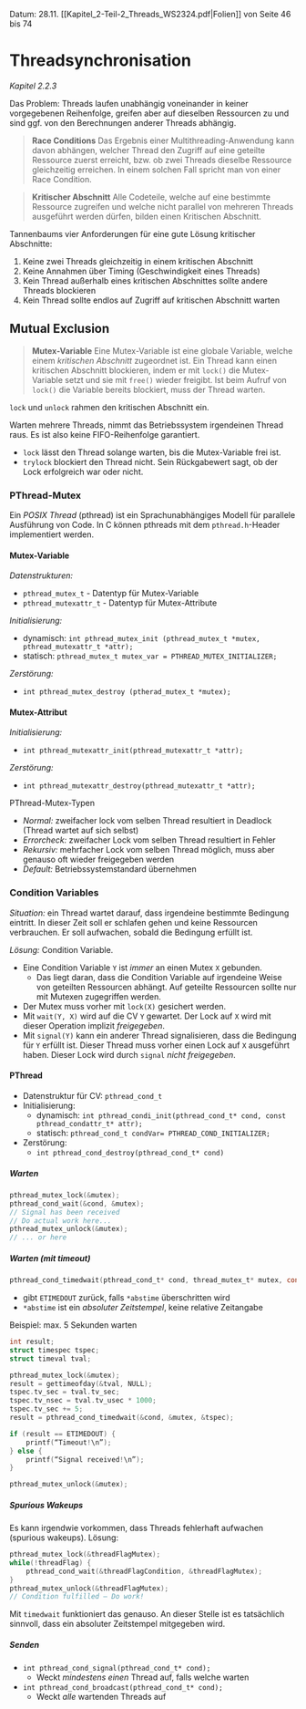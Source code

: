 Datum: 28.11.
[[Kapitel_2-Teil-2_Threads_WS2324.pdf|Folien]] von Seite 46 bis 74

# Threadsynchronisation
*Kapitel 2.2.3*

Das Problem: Threads laufen unabhängig voneinander in keiner vorgegebenen Reihenfolge, greifen aber auf dieselben Ressourcen zu und sind ggf. von den Berechnungen anderer Threads abhängig.

> **Race Conditions**
> Das Ergebnis einer Multithreading-Anwendung kann davon abhängen, welcher Thread den Zugriff auf eine geteilte Ressource zuerst erreicht, bzw. ob zwei Threads dieselbe Ressource gleichzeitig erreichen. 
> In einem solchen Fall spricht man von einer Race Condition.

> **Kritischer Abschnitt**
> Alle Codeteile, welche auf eine bestimmte Ressource zugreifen und welche nicht parallel von mehreren Threads ausgeführt werden dürfen, bilden einen Kritischen Abschnitt.

Tannenbaums vier Anforderungen für eine gute Lösung kritischer Abschnitte:
1. Keine zwei Threads gleichzeitig in einem kritischen Abschnitt
2. Keine Annahmen über Timing (Geschwindigkeit eines Threads)
3. Kein Thread außerhalb eines kritischen Abschnittes sollte andere Threads blockieren
4. Kein Thread sollte endlos auf Zugriff auf kritischen Abschnitt warten

## Mutual Exclusion

> **Mutex-Variable**
> Eine Mutex-Variable ist eine globale Variable, welche einem *kritischen Abschnitt* zugeordnet ist.
> Ein Thread kann einen kritischen Abschnitt blockieren, indem er mit `lock()` die Mutex-Variable setzt und sie mit `free()` wieder freigibt. 
> Ist beim Aufruf von `lock()` die Variable bereits blockiert, muss der Thread warten.

`lock` und `unlock` rahmen den kritischen Abschnitt ein.

Warten mehrere Threads, nimmt das Betriebssystem irgendeinen Thread raus. Es ist also keine FIFO-Reihenfolge garantiert.

- `lock` lässt den Thread solange warten, bis die Mutex-Variable frei ist.
- `trylock` blockiert den Thread nicht. Sein Rückgabewert sagt, ob der Lock erfolgreich war oder nicht.

### PThread-Mutex

Ein *POSIX Thread* (pthread) ist ein Sprachunabhängiges Modell für parallele Ausführung von Code.
In C können pthreads mit dem `pthread.h`-Header implementiert werden.

#### Mutex-Variable

*Datenstrukturen:*
- `pthread_mutex_t` - Datentyp für Mutex-Variable
- `pthread_mutexattr_t` - Datentyp für Mutex-Attribute

*Initialisierung:*
- dynamisch: `int pthread_mutex_init (pthread_mutex_t *mutex, pthread_mutexattr_t *attr);`
- statisch: `pthread_mutex_t mutex_var = PTHREAD_MUTEX_INITIALIZER;`

*Zerstörung:*
- `int pthread_mutex_destroy (ptherad_mutex_t *mutex);`

#### Mutex-Attribut

*Initialisierung:*
- `int pthread_mutexattr_init(pthread_mutexattr_t *attr);`

*Zerstörung:*
- `int pthread_mutexattr_destroy(pthread_mutexattr_t *attr);`

PThread-Mutex-Typen
- *Normal:* zweifacher lock vom selben Thread resultiert in Deadlock (Thread wartet auf sich selbst)
- *Errorcheck:* zweifacher Lock vom selben Thread resultiert in Fehler
- *Rekursiv:* mehrfacher Lock vom selben Thread möglich, muss aber genauso oft wieder freigegeben werden
- *Default:* Betriebssystemstandard übernehmen

### Condition Variables

*Situation:* ein Thread wartet darauf, dass irgendeine bestimmte Bedingung eintritt. In dieser Zeit soll er schlafen gehen und keine Ressourcen verbrauchen. Er soll aufwachen, sobald die Bedingung erfüllt ist.

*Lösung:* Condition Variable.

- Eine Condition Variable `Y` ist *immer* an einen Mutex `X` gebunden.
	- Das liegt daran, dass die Condition Variable auf irgendeine Weise von geteilten Ressourcen abhängt. Auf geteilte Ressourcen sollte nur mit Mutexen zugegriffen werden.
- Der Mutex muss vorher mit `lock(X)` gesichert werden.
- Mit `wait(Y, X)` wird auf die CV `Y` gewartet. Der Lock auf `X` wird mit dieser Operation implizit *freigegeben*.
- Mit `signal(Y)` kann ein anderer Thread signalisieren, dass die Bedingung für `Y` erfüllt ist. Dieser Thread muss vorher einen Lock auf `X` ausgeführt haben. Dieser Lock wird durch `signal` *nicht freigegeben*.

#### PThread

- Datenstruktur für CV: `pthread_cond_t`
- Initialisierung:
	- dynamisch: `int pthread_condi_init(pthread_cond_t* cond, const pthread_condattr_t* attr);`
	- statisch: `pthread_cond_t condVar= PTHREAD_COND_INITIALIZER;`
- Zerstörung:
	- `int pthread_cond_destroy(pthread_cond_t* cond)`

##### Warten
```c
pthread_mutex_lock(&mutex);
pthread_cond_wait(&cond, &mutex);
// Signal has been received
// Do actual work here...
pthread_mutex_unlock(&mutex);
// ... or here
```

##### Warten (mit timeout)
```c
pthread_cond_timedwait(pthread_cond_t* cond, thread_mutex_t* mutex, const struct timespec* abstime);
```

- gibt `ETIMEDOUT` zurück, falls `*abstime` überschritten wird
- `*abstime` ist ein *absoluter Zeitstempel*, keine relative Zeitangabe

Beispiel: max. 5 Sekunden warten
```c
int result;
struct timespec tspec;
struct timeval tval;

pthread_mutex_lock(&mutex);
result = gettimeofday(&tval, NULL);
tspec.tv_sec = tval.tv_sec;
tspec.tv_nsec = tval.tv_usec * 1000;
tspec.tv_sec += 5;
result = pthread_cond_timedwait(&cond, &mutex, &tspec);

if (result == ETIMEDOUT) {
	printf(“Timeout!\n”);
} else {
	printf(“Signal received!\n”);
}

pthread_mutex_unlock(&mutex);
```

##### Spurious Wakeups

Es kann irgendwie vorkommen, dass Threads fehlerhaft aufwachen (spurious wakeups). Lösung:
```c
pthread_mutex_lock(&threadFlagMutex);
while(!threadFlag) {
	pthread_cond_wait(&threadFlagCondition, &threadFlagMutex);
}
pthread_mutex_unlock(&threadFlagMutex);
// Condition fulfilled – Do work!
```

Mit `timedwait` funktioniert das genauso. An dieser Stelle ist es tatsächlich sinnvoll, dass ein absoluter Zeitstempel mitgegeben wird.

##### Senden
- `int pthread_cond_signal(pthread_cond_t* cond);`
	- Weckt *mindestens einen* Thread auf, falls welche warten
- `int pthread_cond_broadcast(pthread_cond_t* cond);`
	- Weckt *alle* wartenden Threads auf

